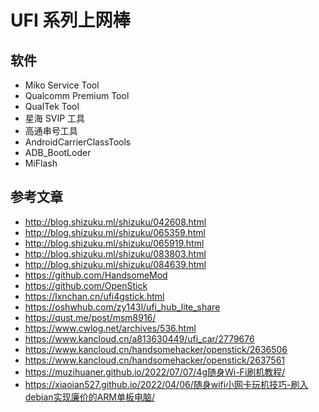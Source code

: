 # UFI 系列上网棒

## 软件

- Miko Service Tool
- Qualcomm Premium Tool
- QualTek Tool
- 星海 SVIP 工具
- 高通串号工具
- AndroidCarrierClassTools
- ADB_BootLoder
- MiFlash

## 参考文章

- <http://blog.shizuku.ml/shizuku/042608.html>
- <http://blog.shizuku.ml/shizuku/065359.html>
- <http://blog.shizuku.ml/shizuku/065919.html>
- <http://blog.shizuku.ml/shizuku/083803.html>
- <http://blog.shizuku.ml/shizuku/084639.html>
- <https://github.com/HandsomeMod>
- <https://github.com/OpenStick>
- <https://lxnchan.cn/ufi4gstick.html>
- <https://oshwhub.com/zy143l/ufi_hub_lite_share>
- <https://qust.me/post/msm8916/>
- <https://www.cwlog.net/archives/536.html>
- <https://www.kancloud.cn/a813630449/ufi_car/2779676>
- <https://www.kancloud.cn/handsomehacker/openstick/2636506>
- <https://www.kancloud.cn/handsomehacker/openstick/2637561>
- <https://muzihuaner.github.io/2022/07/07/4g随身Wi-Fi刷机教程/>
- <https://xiaoian527.github.io/2022/04/06/随身wifi小网卡玩机技巧-刷入debian实现廉价的ARM单板电脑/>
